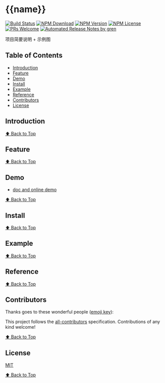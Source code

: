 # {{name}}

[![Build Status](https://travis-ci.com/femessage/{{name}}.svg?branch=master)](https://travis-ci.com/femessage/{{name}})
[![NPM Download](https://img.shields.io/npm/dm/@femessage/{{name}}.svg)](https://www.npmjs.com/package/@femessage/{{name}})
[![NPM Version](https://img.shields.io/npm/v/@femessage/{{name}}.svg)](https://www.npmjs.com/package/@femessage/{{name}})
[![NPM License](https://img.shields.io/npm/l/@femessage/{{name}}.svg)](https://github.com/FEMessage/{{name}}/blob/master/LICENSE)
[![PRs Welcome](https://img.shields.io/badge/PRs-welcome-brightgreen.svg)](https://github.com/FEMessage/{{name}}/pulls)
[![Automated Release Notes by gren](https://img.shields.io/badge/%F0%9F%A4%96-release%20notes-00B2EE.svg)](https://github-tools.github.io/github-release-notes/)

项目简要说明 + 示例图

## Table of Contents

- [Introduction](#introduction)
- [Feature](#feature)
- [Demo](#demo)
- [Install](#install)
- [Example](#example)
- [Reference](#reference)
- [Contributors](#contributors)
- [License](#license)

## Introduction

[⬆ Back to Top](#table-of-contents)

## Feature

[⬆ Back to Top](#table-of-contents)

## Demo

* [doc and online demo](https://FEMessage.github.io/{{name}}/)

[⬆ Back to Top](#table-of-contents)

## Install

[⬆ Back to Top](#table-of-contents)

## Example

[⬆ Back to Top](#table-of-contents)

## Reference

[⬆ Back to Top](#table-of-contents)

## Contributors

Thanks goes to these wonderful people ([emoji key](https://allcontributors.org/docs/en/emoji-key)):

<!-- ALL-CONTRIBUTORS-LIST:START - Do not remove or modify this section -->
<!-- prettier-ignore -->
<!-- ALL-CONTRIBUTORS-LIST:END -->

This project follows the [all-contributors](https://github.com/all-contributors/all-contributors) specification. Contributions of any kind welcome!

[⬆ Back to Top](#table-of-contents)

## License

[MIT](./LICENSE)

[⬆ Back to Top](#table-of-contents)
